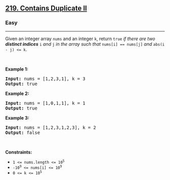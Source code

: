 <h2><a href="https://leetcode.com/problems/contains-duplicate-ii/">219. Contains Duplicate II</a></h2><h3>Easy</h3><hr><div data-immersive-translate-walked="9fc2fc79-41d5-420f-abc3-b337410e87a5"><p data-immersive-translate-walked="9fc2fc79-41d5-420f-abc3-b337410e87a5" data-immersive-translate-paragraph="1">Given an integer array <code data-immersive-translate-walked="9fc2fc79-41d5-420f-abc3-b337410e87a5">nums</code> and an integer <code data-immersive-translate-walked="9fc2fc79-41d5-420f-abc3-b337410e87a5">k</code>, return <code data-immersive-translate-walked="9fc2fc79-41d5-420f-abc3-b337410e87a5">true</code> <em data-immersive-translate-walked="9fc2fc79-41d5-420f-abc3-b337410e87a5">if there are two <strong data-immersive-translate-walked="9fc2fc79-41d5-420f-abc3-b337410e87a5">distinct indices</strong> </em><code data-immersive-translate-walked="9fc2fc79-41d5-420f-abc3-b337410e87a5">i</code><em data-immersive-translate-walked="9fc2fc79-41d5-420f-abc3-b337410e87a5"> and </em><code data-immersive-translate-walked="9fc2fc79-41d5-420f-abc3-b337410e87a5">j</code><em data-immersive-translate-walked="9fc2fc79-41d5-420f-abc3-b337410e87a5"> in the array such that </em><code data-immersive-translate-walked="9fc2fc79-41d5-420f-abc3-b337410e87a5">nums[i] == nums[j]</code><em data-immersive-translate-walked="9fc2fc79-41d5-420f-abc3-b337410e87a5"> and </em><code data-immersive-translate-walked="9fc2fc79-41d5-420f-abc3-b337410e87a5">abs(i - j) &lt;= k</code>.</p>

<p data-immersive-translate-walked="9fc2fc79-41d5-420f-abc3-b337410e87a5">&nbsp;</p>
<p data-immersive-translate-walked="9fc2fc79-41d5-420f-abc3-b337410e87a5"><strong class="example" data-immersive-translate-walked="9fc2fc79-41d5-420f-abc3-b337410e87a5" data-immersive-translate-paragraph="1">Example 1:</strong></p>

<pre><strong>Input:</strong> nums = [1,2,3,1], k = 3
<strong>Output:</strong> true
</pre>

<p data-immersive-translate-walked="9fc2fc79-41d5-420f-abc3-b337410e87a5"><strong class="example" data-immersive-translate-walked="9fc2fc79-41d5-420f-abc3-b337410e87a5" data-immersive-translate-paragraph="1">Example 2:</strong></p>

<pre><strong>Input:</strong> nums = [1,0,1,1], k = 1
<strong>Output:</strong> true
</pre>

<p data-immersive-translate-walked="9fc2fc79-41d5-420f-abc3-b337410e87a5"><strong class="example" data-immersive-translate-walked="9fc2fc79-41d5-420f-abc3-b337410e87a5" data-immersive-translate-paragraph="1">Example 3:</strong></p>

<pre><strong>Input:</strong> nums = [1,2,3,1,2,3], k = 2
<strong>Output:</strong> false
</pre>

<p data-immersive-translate-walked="9fc2fc79-41d5-420f-abc3-b337410e87a5">&nbsp;</p>
<p data-immersive-translate-walked="9fc2fc79-41d5-420f-abc3-b337410e87a5"><strong data-immersive-translate-walked="9fc2fc79-41d5-420f-abc3-b337410e87a5" data-immersive-translate-paragraph="1">Constraints:</strong></p>

<ul data-immersive-translate-walked="9fc2fc79-41d5-420f-abc3-b337410e87a5">
	<li data-immersive-translate-walked="9fc2fc79-41d5-420f-abc3-b337410e87a5"><code data-immersive-translate-walked="9fc2fc79-41d5-420f-abc3-b337410e87a5">1 &lt;= nums.length &lt;= 10<sup>5</sup></code></li>
	<li data-immersive-translate-walked="9fc2fc79-41d5-420f-abc3-b337410e87a5"><code data-immersive-translate-walked="9fc2fc79-41d5-420f-abc3-b337410e87a5">-10<sup>9</sup> &lt;= nums[i] &lt;= 10<sup>9</sup></code></li>
	<li data-immersive-translate-walked="9fc2fc79-41d5-420f-abc3-b337410e87a5"><code data-immersive-translate-walked="9fc2fc79-41d5-420f-abc3-b337410e87a5">0 &lt;= k &lt;= 10<sup>5</sup></code></li>
</ul>
</div>